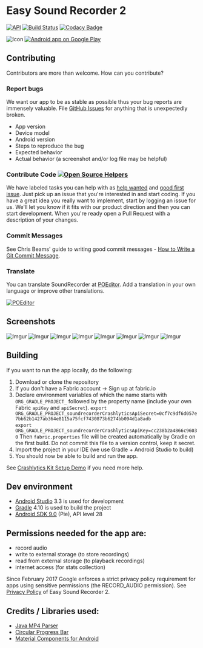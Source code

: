 # Easy Sound Recorder 2
[![API](https://img.shields.io/badge/API-16%2B-brightgreen.svg?style=flat)](https://android-arsenal.com/api?level=16) [![Build Status](https://travis-ci.com/naXa777/SoundRecorder.svg?branch=master&style=flat)](https://travis-ci.com/naXa777/SoundRecorder) [![Codacy Badge](https://api.codacy.com/project/badge/Grade/1b4c1e2546784537b6bef070769c34bb)](https://www.codacy.com/app/naXa777/SoundRecorder?utm_source=github.com&amp;utm_medium=referral&amp;utm_content=naXa777/SoundRecorder&amp;utm_campaign=Badge_Grade)

![Icon](/app/src/main/res/drawable-hdpi/ic_launcher.png) [![Android app on Google Play](https://developer.android.com/images/brand/en_app_rgb_wo_60.png)](https://play.google.com/store/apps/details?id=by.naxa.soundrecorder)

## Contributing

Contributors are more than welcome. How can you contribute?

### Report bugs

We want our app to be as stable as possible thus your bug reports are immensely valuable. File [GitHub Issues](https://github.com/naXa777/SoundRecorder/issues) for anything that is unexpectedly broken.

* App version
* Device model
* Android version
* Steps to reproduce the bug
* Expected behavior
* Actual behavior (a screenshot and/or log file may be helpful)

### Contribute Code [![Open Source Helpers](https://www.codetriage.com/naxa777/soundrecorder/badges/users.svg)](https://www.codetriage.com/naxa777/soundrecorder)

We have labeled tasks you can help with as [help wanted](https://github.com/naXa777/SoundRecorder/labels/help%20wanted) and [good first issue](https://github.com/naXa777/SoundRecorder/labels/good%20first%20issue). Just pick up an issue that you're interested in and start coding. If you have a great idea you really want to implement, start by logging an issue for us. We'll let you know if it fits with our product direction and then you can start development. When you're ready open a Pull Request with a description of your changes.

### Commit Messages

See Chris Beams' guide to writing good commit messages - [How to Write a Git Commit Message](https://chris.beams.io/posts/git-commit/).

### Translate

You can translate SoundRecorder at [POEditor](https://poeditor.com/join/project/IuPsne4VcJ). Add a translation in your own language or improve other translations.

[![POEditor](https://poeditor.com/public/images/logo_small.png)](https://poeditor.com/join/project/IuPsne4VcJ)

## Screenshots

![Imgur](https://i.imgur.com/wxCXesJl.png) ![Imgur](https://i.imgur.com/86sehcjl.png)
![Imgur](https://i.imgur.com/p9Pn9Qgl.png) ![Imgur](https://i.imgur.com/LthDOjHl.png)
![Imgur](https://i.imgur.com/KCODDi8l.png) ![Imgur](https://i.imgur.com/rxeQUDIl.png)
![Imgur](https://i.imgur.com/U6w7dnXl.png) ![Imgur](https://i.imgur.com/ZGRnroNl.png)

## Building

If you want to run the app locally, do the following:

1. Download or clone the repository
2. If you don't have a Fabric account -> Sign up at fabric.io
3. Declare environment variables of which the name starts with `ORG_GRADLE_PROJECT_` followed by the property name (include your own Fabric `apiKey` and `apiSecret`).
     `export ORG_GRADLE_PROJECT_soundrecorderCrashlyticsApiSecret=0cf7c9df6d057e7bb62b1427ab364e8115a75fcf7430873b6274bb094d1a8adb`   
     `export ORG_GRADLE_PROJECT_soundrecorderCrashlyticsApiKey=cc238b2a4866c96030`
   Then `fabric.properties` file will be created automatically by Gradle on the first build. Do not commit this file to a version control, keep it secret.
4. Import the project in your IDE (we use Gradle + Android Studio to build)
5. You should now be able to build and run the app.

See [Crashlytics Kit Setup Demo](https://github.com/plastiv/CrashlyticsDemo) if you need more help.

## Dev environment

- [Android Studio](https://developer.android.com/studio/preview/) 3.3 is used for development
- [Gradle](https://gradle.org/install/) 4.10 is used to build the project
- [Android SDK 9.0](https://developer.android.com/studio/releases/platforms#9.0) (Pie), API level 28

## Permissions needed for the app are:

- record audio
- write to external storage (to store recordings)
- read from external storage (to playback recordings)
- internet access (for stats collection)

Since February 2017 Google enforces a strict privacy policy requirement for apps using sensitive permissions (the RECORD_AUDIO permission). See [Privacy Policy](https://soundrecorder.bitbucket.io/privacy_policy.html) of Easy Sound Recorder 2.

## Credits / Libraries used:

- [Java MP4 Parser](https://github.com/sannies/mp4parser)
- [Circular Progress Bar](https://github.com/yuriy-budiyev/circular-progress-bar)
- [Material Components for Android](https://github.com/material-components/material-components-android)
